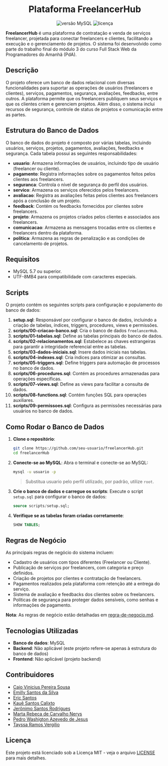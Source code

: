<h1 align='center'>Plataforma FreelancerHub</h1>

<div align='center'>
    <img src="https://img.shields.io/badge/MySQL-v8.0-blue" alt="versão MySQL" />
    <img src="https://img.shields.io/badge/license-MIT-green" alt="licença" />
</div>

**FreelancerHub** é uma plataforma de contratação e venda de serviços freelancer, projetada para conectar freelancers e clientes, facilitando a execução e o gerenciamento de projetos. O sistema foi desenvolvido como parte do trabalho final do módulo 3 do curso Full Stack Web da Programadores do Amanhã (PdA).

## Descrição

O projeto oferece um banco de dados relacional com diversas funcionalidades para suportar as operações de usuários (freelancers e clientes), serviços, pagamentos, segurança, avaliações, feedbacks, entre outros. A plataforma permite que os freelancers publiquem seus serviços e que os clientes criem e gerenciem projetos. Além disso, o sistema inclui recursos de segurança, controle de status de projetos e comunicação entre as partes.

## Estrutura do Banco de Dados

O banco de dados do projeto é composto por várias tabelas, incluindo usuários, serviços, projetos, pagamentos, avaliações, feedbacks e segurança. Cada tabela possui as seguintes responsabilidades:

- **usuario**: Armazena informações de usuários, incluindo tipo de usuário (freelancer ou cliente).
- **pagamento**: Registra informações sobre os pagamentos feitos pelos clientes aos freelancers.
- **seguranca**: Controla o nível de segurança do perfil dos usuários.
- **servico**: Armazena os serviços oferecidos pelos freelancers.
- **avaliacao**: Registra as avaliações feitas pelos clientes aos freelancers após a conclusão de um projeto.
- **feedback**: Contém os feedbacks fornecidos por clientes sobre freelancers.
- **projeto**: Armazena os projetos criados pelos clientes e associados aos freelancers.
- **comunicacao**: Armazena as mensagens trocadas entre os clientes e freelancers dentro da plataforma.
- **politica**: Armazena as regras de penalização e as condições de cancelamento de projetos.

## Requisitos

- MySQL 5.7 ou superior.
- UTF-8MB4 para compatibilidade com caracteres especiais.

## Scripts

O projeto contém os seguintes scripts para configuração e populamento do banco de dados:

1. **setup.sql**: Responsável por configurar o banco de dados, incluindo a criação de tabelas, índices, triggers, procedures, views e permissões.
2. **scripts/00-criacao-banco.sql**: Cria o banco de dados `freelancerHub`.
3. **scripts/01-tabelas.sql**: Define as tabelas principais do banco de dados.
4. **scripts/02-relacionamentos.sql**: Estabelece as chaves estrangeiras para garantir a integridade referencial entre as tabelas.
5. **scripts/03-dados-iniciais.sql**: Insere dados iniciais nas tabelas.
6. **scripts/04-indexes.sql**: Cria índices para otimizar as consultas.
7. **scripts/05-triggers.sql**: Define triggers para automação de processos no banco de dados.
8. **scripts/06-procedures.sql**: Contém as procedures armazenadas para operações específicas.
9. **scripts/07-views.sql**: Define as views para facilitar a consulta de dados.
10. **scripts/08-functions.sql**: Contém funções SQL para operações auxiliares.
11. **scripts/09-permissoes.sql**: Configura as permissões necessárias para usuários no banco de dados.

## Como Rodar o Banco de Dados

1. **Clone o repositório**:
   ```bash
   git clone https://github.com/seu-usuario/freelancerHub.git
   cd freelancerHub
   ```

2. **Conecte-se ao MySQL**:
   Abra o terminal e conecte-se ao MySQL:
   ```bash
   mysql -u usuario -p
   ```
   > Substitua usuario pelo perfil utilizado, por padrão, utilize `root`.

3. **Crie o banco de dados e carregue os scripts**:
   Execute o script `setup.sql` para configurar o banco de dados:
   ```sql
   source scripts/setup.sql;
   ```

4. **Verifique se as tabelas foram criadas corretamente**:
   ```sql
   SHOW TABLES;
   ```

## Regras de Negócio

As principais regras de negócio do sistema incluem:

- Cadastro de usuários com tipos diferentes (Freelancer ou Cliente).
- Publicação de serviços por freelancers, com categoria e preço definidos.
- Criação de projetos por clientes e contratação de freelancers.
- Pagamentos realizados pela plataforma com retenção até a entrega do serviço.
- Sistema de avaliação e feedbacks dos clientes sobre os freelancers.
- Políticas de segurança para proteger dados sensíveis, como senhas e informações de pagamento.

**Nota**: As regras de negócio estão detalhadas em [regra-de-negocio.md](assets/regra-de-negocio.md).

## Tecnologias Utilizadas

- **Banco de dados**: MySQL
- **Backend**: Não aplicável (este projeto refere-se apenas à estrutura do banco de dados)
- **Frontend**: Não aplicável (projeto backend)

## Contribuidores

- [Caio Vinicius Pereira Sousa]()
- [Emilly Santos da Silva]()
- [Eric Santos](https://www.github.com/ericshantos)
- [Kauê Santos Calixto](https://www.github.com/kauecalixto)
- [Jerônimo Santos Rodrigues](https://www.github.com/JeronimoSantos)
- [Marta Rebeca de Carvalho Nerys]()
- [Pedro Washigton Azevedo de Jesus](https://www.github.com/PWzx07)
- [Tayssa Ramos Vergilio](https://www.github.com/Tayssa2212)

## Licença

Este projeto está licenciado sob a Licença MIT - veja o arquivo [LICENSE](LICENSE) para mais detalhes.